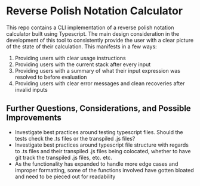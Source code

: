 # Reverse Polish Notation Calculator

This repo contains a CLI implementation of a reverse polish notation calculator built using Typescript.
The main design consideration in the development of this tool to consistently provide the user with a clear picture of the state of their calculation. This manifests in a few ways:

1. Providing users with clear usage instructions
2. Providing users with the current stack after every input
3. Providing users with a summary of what their input expression was resolved to before evaluation
4. Providing users with clear error messages and clean recoveries after invalid inputs

## Further Questions, Considerations, and Possible Improvements

- Investigate best practices around testing typescript files. Should the tests check the .ts files or the transpiled .js files?
- Investigate best practices around typescript file structure with regards to .ts files and their transpiled .js files being colocated, whether to have git track the transpiled .js files, etc. etc.
- As the functionality has expanded to handle more edge cases and improper formatting, some of the functions involved have gotten bloated and need to be pieced out for readability
